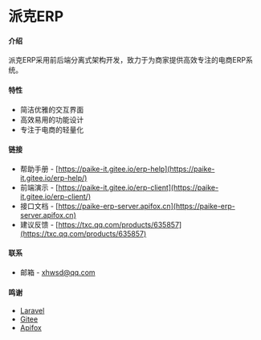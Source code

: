 # 派克ERP

#### 介绍
派克ERP采用前后端分离式架构开发，致力于为商家提供高效专注的电商ERP系统。


#### 特性
- 简洁优雅的交互界面
- 高效易用的功能设计
- 专注于电商的轻量化


#### 链接
- 帮助手册 - [https://paike-it.gitee.io/erp-help](https://paike-it.gitee.io/erp-help/)
- 前端演示 - [https://paike-it.gitee.io/erp-client](https://paike-it.gitee.io/erp-client/)
- 接口文档 - [https://paike-erp-server.apifox.cn](https://paike-erp-server.apifox.cn)
- 建议反馈 - [https://txc.qq.com/products/635857](https://txc.qq.com/products/635857)


#### 联系
- 邮箱 - [xhwsd@qq.com](http://dwz.wsd.cx/wsd-yx)


#### 鸣谢
- [Laravel](https://laravel.com)
- [Gitee](https://gitee.com)
- [Apifox](https://apifox.com)
